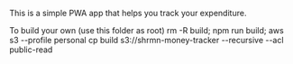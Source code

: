 This is a simple PWA app that helps you track your expenditure.

To build your own (use this folder as root)
rm -R build; npm run build; aws s3 --profile personal cp build s3://shrmn-money-tracker --recursive --acl public-read